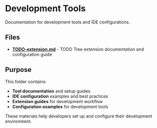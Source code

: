 # Development Tools

Documentation for development tools and IDE configurations.

## Files

- **[TODO-extension.md](TODO-extension.md)** - TODO Tree extension documentation and configuration guide

## Purpose

This folder contains:
- **Tool documentation** and setup guides
- **IDE configuration** examples and best practices
- **Extension guides** for development workflow
- **Configuration examples** for development tools

These materials help developers set up and configure their development environment.